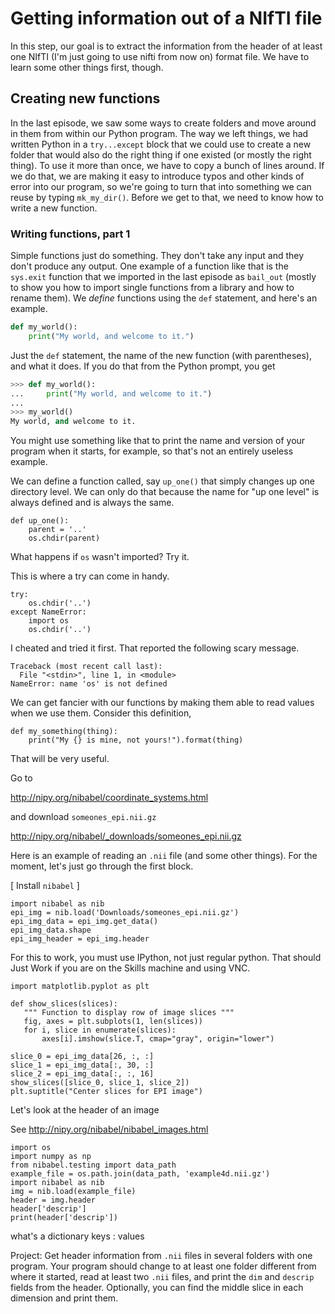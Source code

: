 # Getting information out of a NIfTI file

In this step, our goal is to extract the information from the header of
at least one NIfTI (I'm just going to use nifti from now on) format file.
We have to learn some other things first, though.

## Creating new functions

In the last episode, we saw some ways to create folders and move around
in them from within our Python program.  The way we left things, we had
written Python in a `try...except` block that we could use to create
a new folder that would also do the right thing if one existed (or mostly
the right thing).  To use it more than once, we have to copy a bunch of
lines around.  If we do that, we are making it easy to introduce typos
and other kinds of error into our program, so we're going to turn that
into something we can reuse by typing `mk_my_dir()`.  Before we get to
that, we need to know how to write a new function.

### Writing functions, part 1

Simple functions just do something.  They don't take any input and they
don't produce any output.  One example of a function like that is the
`sys.exit` function that we imported in the last episode as `bail_out`
(mostly to show you how to import single functions from a library and
how to rename them).  We _define_ functions using the `def` statement,
and here's an example.

```python
def my_world():
    print("My world, and welcome to it.")
```

Just the `def` statement, the name of the new function (with parentheses),
and what it does.  If you do that from the Python prompt, you get

```python
>>> def my_world():
...     print("My world, and welcome to it.")
... 
>>> my_world()
My world, and welcome to it.
```

You might use something like that to print the name and version of your
program when it starts, for example, so that's not an entirely useless
example.  

We can define a function called, say `up_one()` that simply changes up
one directory level.  We can only do that because the name for "up one level"
is always defined and is always the same.

```
def up_one():
    parent = '..'
    os.chdir(parent)
```

What happens if `os` wasn't imported?  Try it.

This is where a try can come in handy.

```
try:
    os.chdir('..')
except NameError:
    import os
    os.chdir('..')
```
    
I cheated and tried it first.  That reported the following scary
message.

```
Traceback (most recent call last):
  File "<stdin>", line 1, in <module>
NameError: name 'os' is not defined
```
We can get fancier with our functions by making them able to read values
when we use them.  Consider this definition,

```
def my_something(thing):
    print("My {} is mine, not yours!").format(thing)
```

That will be very useful.

Go to

http://nipy.org/nibabel/coordinate_systems.html

and download `someones_epi.nii.gz`

http://nipy.org/nibabel/_downloads/someones_epi.nii.gz

Here is an example of reading an `.nii` file (and some other
things).  For the moment, let's just go through the first block.

[  Install `nibabel`  ]

```
import nibabel as nib
epi_img = nib.load('Downloads/someones_epi.nii.gz')
epi_img_data = epi_img.get_data()
epi_img_data.shape
epi_img_header = epi_img.header
```

For this to work, you must use IPython, not just regular python.
That should Just Work if you are on the Skills machine and using
VNC.

```
import matplotlib.pyplot as plt

def show_slices(slices):
   """ Function to display row of image slices """
   fig, axes = plt.subplots(1, len(slices))
   for i, slice in enumerate(slices):
       axes[i].imshow(slice.T, cmap="gray", origin="lower")

slice_0 = epi_img_data[26, :, :]
slice_1 = epi_img_data[:, 30, :]
slice_2 = epi_img_data[:, :, 16]
show_slices([slice_0, slice_1, slice_2])
plt.suptitle("Center slices for EPI image")
```



Let's look at the header of an image

See http://nipy.org/nibabel/nibabel_images.html

```
import os
import numpy as np
from nibabel.testing import data_path
example_file = os.path.join(data_path, 'example4d.nii.gz')
import nibabel as nib
img = nib.load(example_file)
header = img.header
header['descrip']
print(header['descrip'])
```

what's a dictionary
  keys :  values

Project:  Get header information from `.nii` files in several folders with
one program.  Your program should change to at least one folder different
from where it started, read at least two `.nii` files, and print the `dim`
and `descrip` fields from the header.  Optionally, you can find the middle
slice in each dimension and print them.
